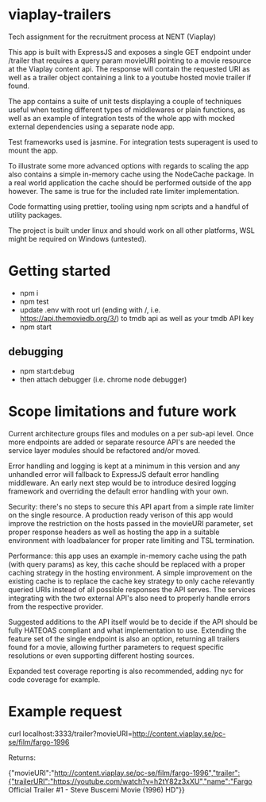 # viaplay-trailers

Tech assignment for the recruitment process at NENT (Viaplay)

This app is built with ExpressJS and exposes a single GET endpoint under /trailer that requires a query param movieURI pointing to a movie resource at the Viaplay content api.
The response will contain the requested URI as well as a trailer object containing a link to a youtube hosted movie trailer if found.

The app contains a suite of unit tests displaying a couple of techniques useful when testing different types of middlewares or plain functions, as well as an example of integration tests of the whole app with mocked external dependencies using a separate node app.

Test frameworks used is jasmine. For integration tests superagent is used to mount the app.

To illustrate some more advanced options with regards to scaling the app also contains a simple in-memory cache using the NodeCache package. In a real world application the cache should be performed outside of the app however. The same is true for the included rate limiter implementation.

Code formatting using prettier, tooling using npm scripts and a handful of utility packages.

The project is built under linux and should work on all other platforms, WSL might be required on Windows (untested).

# Getting started

- npm i
- npm test
- update .env with root url (ending with /, i.e. https://api.themoviedb.org/3/) to tmdb api as well as your tmdb API key
- npm start

## debugging

- npm start:debug
- then attach debugger (i.e. chrome node debugger)

# Scope limitations and future work

Current architecture groups files and modules on a per sub-api level. Once more endpoints are added or separate resource API's are needed the service layer modules should be refactored and/or moved.

Error handling and logging is kept at a minimum in this version and any unhandled error will fallback to ExpressJS default error handling middleware. An early next step would be to introduce desired logging framework and overriding the default error handling with your own.

Security: there's no steps to secure this API apart from a simple rate limiter on the single resource. A production ready verison of this app would improve the restriction on the hosts passed in the movieURI parameter, set proper response headers as well as hosting the app in a suitable environment with loadbalancer for proper rate limiting and TSL termination.

Performance: this app uses an example in-memory cache using the path (with query params) as key, this cache should be replaced with a proper caching strategy in the hosting environment. A simple improvement on the existing cache is to replace the cache key strategy to only cache relevantly queried URIs instead of all possible responses the API serves. The services integrating with the two external API's also need to properly handle errors from the respective provider.

Suggested additions to the API itself would be to decide if the API should be fully HATEOAS compliant and what implementation to use. Extending the feature set of the single endpoint is also an option, returning all trailers found for a movie, allowing further parameters to request specific resolutions or even supporting different hosting sources.

Expanded test coverage reporting is also recommended, adding nyc for code coverage for example.

# Example request

curl localhost:3333/trailer?movieURI=http://content.viaplay.se/pc-se/film/fargo-1996

Returns:

{"movieURI":"http://content.viaplay.se/pc-se/film/fargo-1996","trailer":{"trailerURI":"https://youtube.com/watch?v=h2tY82z3xXU","name":"Fargo Official Trailer #1 - Steve Buscemi Movie (1996) HD"}}
